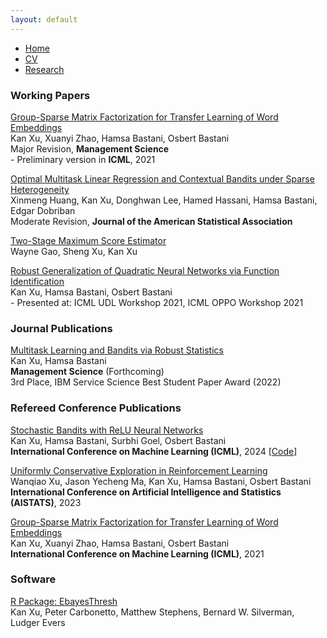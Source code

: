 ```yaml
---
layout: default
---
```


<ul class='menu'>
<li><a cla href="./">Home</a></li>
<li><a href="./CV.pdf">CV</a></li>
<li><a href="./research.html">Research</a></li>
</ul>

<div>
<h3>Working Papers</h3>

<p><a href="./research/grouptl.pdf">Group-Sparse Matrix Factorization for Transfer Learning of Word Embeddings</a><br>
Kan Xu, Xuanyi Zhao, Hamsa Bastani, Osbert Bastani<br>
Major Revision, <b>Management Science</b><br>
- Preliminary version in <b>ICML</b>, 2021</p>

<p><a href="./research/molar.pdf">Optimal Multitask Linear Regression and
Contextual Bandits under Sparse Heterogeneity</a><br>
Xinmeng Huang, Kan Xu, Donghwan Lee, Hamed Hassani, Hamsa Bastani, Edgar Dobriban<br>
Moderate Revision, <b>Journal of the American Statistical Association</b></p>

<p><a href="https://arxiv.org/abs/2009.02854v4">Two-Stage Maximum Score Estimator</a><br>
Wayne Gao, Sheng Xu, Kan Xu</p>

<p><a href="https://arxiv.org/abs/2109.10935">Robust Generalization of Quadratic Neural Networks via Function Identification</a><br>
Kan Xu, Hamsa Bastani, Osbert Bastani<br>
- Presented at: ICML UDL Workshop 2021, ICML OPPO Workshop 2021</p>

<h3>Journal Publications</h3>

<p><a href="./research/rmbandit.pdf">Multitask Learning and Bandits via Robust Statistics</a><br>
Kan Xu, Hamsa Bastani<br>
<b>Management Science</b> (Forthcoming)<br>
<span class='award'>3rd Place, IBM Service Science Best Student Paper Award (2022)</span></p>

<h3>Refereed Conference Publications</h3>

<p><a href="https://proceedings.mlr.press/v235/xu24c.html">Stochastic Bandits with ReLU Neural Networks</a><br>
Kan Xu, Hamsa Bastani, Surbhi Goel, Osbert Bastani<br>
<b>International Conference on Machine Learning (ICML)</b>, 2024 <a href="https://github.com/kanxu526/ReLUBandit">[Code]</a></p> 

<p><a href="https://proceedings.mlr.press/v206/xu23j.html">Uniformly Conservative Exploration in Reinforcement Learning</a><br>
Wanqiao Xu, Jason Yecheng Ma, Kan Xu, Hamsa Bastani, Osbert Bastani<br>
<b>International Conference on Artificial Intelligence and Statistics (AISTATS)</b>, 2023</p>

<p><a href="http://proceedings.mlr.press/v139/xu21l.html">Group-Sparse Matrix Factorization for Transfer Learning of Word Embeddings</a><br>
Kan Xu, Xuanyi Zhao, Hamsa Bastani, Osbert Bastani<br>
<b>International Conference on Machine Learning (ICML)</b>, 2021</p>

<h3>Software</h3>

<p><a href="https://github.com/stephenslab/EbayesThresh">R Package: EbayesThresh</a><br>
Kan Xu, Peter Carbonetto, Matthew Stephens, Bernard W. Silverman, Ludger Evers</p>
</div>

